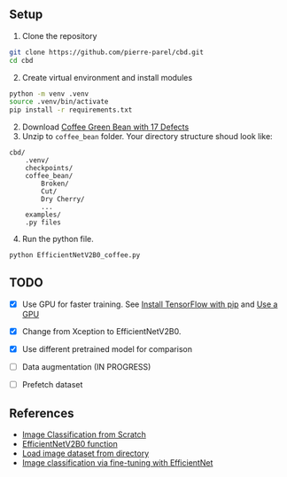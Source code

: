 Setup
------
1. Clone the repository
```sh
git clone https://github.com/pierre-parel/cbd.git
cd cbd
```
2. Create virtual environment and install modules
```sh
python -m venv .venv
source .venv/bin/activate
pip install -r requirements.txt
```
2. Download [Coffee Green Bean with 17 Defects](https://www.kaggle.com/datasets/sujitraarw/coffee-green-bean-with-17-defects-original)
3. Unzip to `coffee_bean` folder. Your directory structure shoud look like:
```
cbd/
    .venv/
    checkpoints/
    coffee_bean/
        Broken/
        Cut/
        Dry Cherry/
        ...
    examples/
    .py files
```
4. Run the python file.
```sh
python EfficientNetV2B0_coffee.py
```

TODO
-------
- [X] Use GPU for faster training. See [Install TensorFlow with pip](https://www.tensorflow.org/install/pip#windows-wsl2_1) and [Use a GPU](https://www.tensorflow.org/guide/gpu)
- [X] Change from Xception to EfficientNetV2B0. 
- [X] Use different pretrained model for comparison
- [ ] Data augmentation (IN PROGRESS)
- [ ] Prefetch dataset 


References
------
- [Image Classification from Scratch](https://keras.io/examples/vision/image_classification_from_scratch/)
- [EfficientNetV2B0 function](https://keras.io/api/applications/efficientnet_v2/#efficientnetv2b0-function)
- [Load image dataset from directory](https://keras.io/api/data_loading/image/#imagedatasetfromdirectory-function)
- [Image classification via fine-tuning with EfficientNet](https://keras.io/examples/vision/image_classification_efficientnet_fine_tuning/)